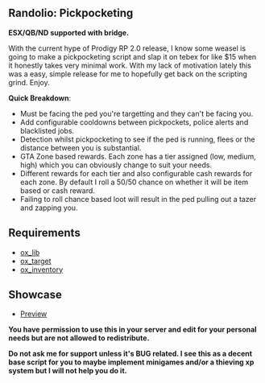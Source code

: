 ## Randolio: Pickpocketing

**ESX/QB/ND supported with bridge.**

With the current hype of Prodigy RP 2.0 release, I know some weasel is going to make a pickpocketing script and slap it on tebex for like $15 when it honestly takes very minimal work. With my lack of motivation lately this was a easy, simple release for me to hopefully get back on the scripting grind. Enjoy.

**Quick Breakdown**:

* Must be facing the ped you're targetting and they can't be facing you.
* Add configurable cooldowns between pickpockets, police alerts and blacklisted jobs.
* Detection whilst pickpocketing to see if the ped is running, flees or the distance between you is substantial.
* GTA Zone based rewards. Each zone has a tier assigned (low, medium, high) which you can obviously change to suit your needs.
* Different rewards for each tier and also configurable cash rewards for each zone. By default I roll a 50/50 chance on whether it will be item based or cash reward.
* Failing to roll chance based loot will result in the ped pulling out a tazer and zapping you.

## Requirements

* [ox_lib](https://github.com/overextended/ox_lib/releases/)
* [ox_target](https://github.com/overextended/ox_target/releases/)
* [ox_inventory](https://github.com/overextended/ox_inventory/releases/)

## Showcase

* [Preview](https://streamable.com/on3tse)

**You have permission to use this in your server and edit for your personal needs but are not allowed to redistribute.**

**Do not ask me for support unless it's BUG related. I see this as a decent base script for you to maybe implement minigames and/or a thieving xp system but I will not help you do it.**
